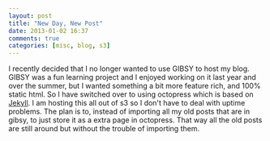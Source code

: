 ```yaml
---
layout: post
title: "New Day, New Post"
date: 2013-01-02 16:37
comments: true
categories: [misc, blog, s3]
---
```


I recently decided that I no longer wanted to use GIBSY to host my blog. GIBSY
was a fun learning project and I enjoyed working on it last year and over the
summer, but I wanted something a bit more feature rich, and 100% static html. So
I have switched over to using octopress which is based on
[Jekyll](https://github.com/mojombo/jekyll). I am hosting this all out of s3 so
I don't have to deal with uptime problems. The plan is to, instead of importing
all my old posts that are in gibsy, to just store it as a extra page in
octopress. That way all the old posts are still around but without the trouble
of importing them.
